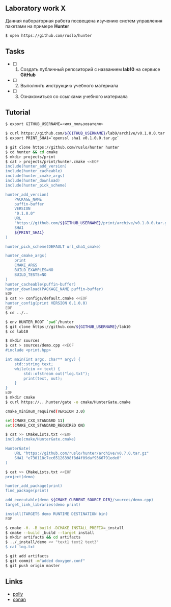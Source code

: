 ## Laboratory work X

Данная лабораторная работа посвещена изучению систем управления пакетами на примере **Hunter**

```bash
$ open https://github.com/ruslo/hunter
```

## Tasks

- [ ] 1. Создать публичный репозиторий с названием **lab10** на сервисе **GitHub**
- [ ] 2. Выполнить инструкцию учебного материала
- [ ] 3. Ознакомиться со ссылками учебного материала

## Tutorial

```bash
$ export GITHUB_USERNAME=<имя_пользователя>
```

```bash
$ curl https://github.com/${GITHUB_USERNAME}/lab9/archive/v0.1.0.0.tar.gz
$ export PRINT_SHA1=`openssl sha1 v0.1.0.0.tar.gz`
```

```bash
$ git clone https://github.com/ruslo/hunter hunter
$ cd hunter && cd cmake
$ mkdir projects/print
$ cat > projects/print/hunter.cmake <<EOF
include(hunter_add_version)
include(hunter_cacheable)
include(hunter_cmake_args)
include(hunter_download)
include(hunter_pick_scheme)

hunter_add_version(
    PACKAGE_NAME
    puffin-buffer
    VERSION
    "0.1.0.0"
    URL
    "https://github.com/${GITHUB_USERNAME}/print/archive/v0.1.0.0.tar.gz"
    SHA1
    ${PRINT_SHA1}
)

hunter_pick_scheme(DEFAULT url_sha1_cmake)

hunter_cmake_args(
    print
    CMAKE_ARGS
    BUILD_EXAMPLES=NO
    BUILD_TESTS=NO
)
hunter_cacheable(puffin-buffer)
hunter_download(PACKAGE_NAME puffin-buffer)
EOF
$ cat >> configs/default.cmake <<EOF
hunter_config(print VERSION 0.1.0.0)
EOF
$ cd ../..
```

```bash
$ env HUNTER_ROOT `pwd`/hunter
$ git clone https://github.com/${GITHUB_USERNAME}/lab10
$ cd lab10
```

```bash
$ mkdir sources
$ cat > sources/demo.cpp <<EOF
#include <print.hpp>

int main(int argc, char** argv) {
	std::string text;
	while(cin >> text) {
		std::ofstream out("log.txt");
		print(text, out);
	}
}
EOF
$ mkdir cmake
$ curl https://...hunter/gate -o cmake/HunterGate.cmake
```

```bash
cmake_minimum_required(VERSION 3.0)

set(CMAKE_CXX_STANDARD 11)
set(CMAKE_CXX_STANDARD_REQUIRED ON)
```

```bash
$ cat >> CMakeLists.txt <<EOF
include(cmake/HunterGate.cmake)

HunterGate(
    URL "https://github.com/ruslo/hunter/archive/v0.7.0.tar.gz"
    SHA1 "e730118c7ec65126398f8d4f09daf9366791ede0"
)
```

```bash
$ cat >> CMakeLists.txt <<EOF
project(demo)

hunter_add_package(print)
find_package(print)

add_executable(demo ${CMAKE_CURRENT_SOURCE_DIR}/sources/demo.cpp)
target_link_libraries(demo print)

install(TARGETS demo RUNTIME DESTINATION bin)
EOF
```

```bash
$ cmake -H. -B_build -DCMAKE_INSTALL_PREFIX=_install
$ cmake --build _build --target install
$ mkdir artifacts && cd artifacts
$ ../_install/demo << "text1 text2 text3"
$ cat log.txt
```

```bash
$ git add artifacts
$ git commit -m"added doxygen.conf"
$ git push origin master
```

## Links

- [polly](https://github.com/ruslo/polly)
- [conan](https://conan.io)
